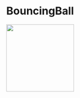 # BouncingBall
<img src="https://media.giphy.com/media/loq9dJsFiG5xdiFTqU/giphy.gif" width="180" height="180" />

